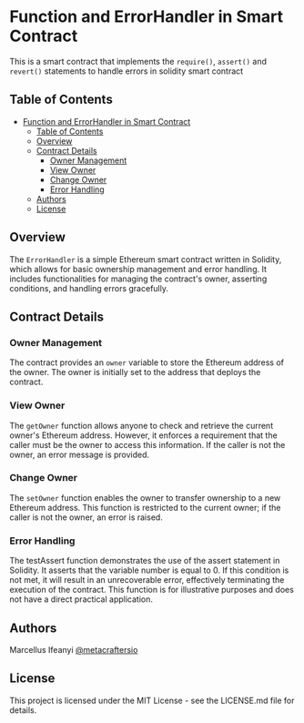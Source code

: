 # Function and ErrorHandler in Smart Contract

This is a smart contract that implements the `require()`, `assert()` and `revert()` statements to handle errors in solidity smart contract

## Table of Contents

- [Function and ErrorHandler in Smart Contract](#function-and-errorhandler-in-smart-contract)
  - [Table of Contents](#table-of-contents)
  - [Overview](#overview)
  - [Contract Details](#contract-details)
    - [Owner Management](#owner-management)
    - [View Owner](#view-owner)
    - [Change Owner](#change-owner)
    - [Error Handling](#error-handling)
  - [Authors](#authors)
  - [License](#license)

## Overview

The `ErrorHandler` is a simple Ethereum smart contract written in Solidity, which allows for basic ownership management and error handling. It includes functionalities for managing the contract's owner, asserting conditions, and handling errors gracefully.

## Contract Details

### Owner Management

The contract provides an `owner` variable to store the Ethereum address of the owner. The owner is initially set to the address that deploys the contract.

### View Owner

The `getOwner` function allows anyone to check and retrieve the current owner's Ethereum address. However, it enforces a requirement that the caller must be the owner to access this information. If the caller is not the owner, an error message is provided.

### Change Owner

The `setOwner` function enables the owner to transfer ownership to a new Ethereum address. This function is restricted to the current owner; if the caller is not the owner, an error is raised.

### Error Handling

The testAssert function demonstrates the use of the assert statement in Solidity. It asserts that the variable number is equal to 0. If this condition is not met, it will result in an unrecoverable error, effectively terminating the execution of the contract. This function is for illustrative purposes and does not have a direct practical application.

## Authors

Marcellus Ifeanyi
[@metacraftersio](https://twitter.com/Mars_Energy)

## License

This project is licensed under the MIT License - see the LICENSE.md file for details.
